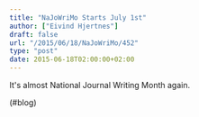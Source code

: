 ```yaml
---
title: "NaJoWriMo Starts July 1st"
author: ["Eivind Hjertnes"]
draft: false
url: "/2015/06/18/NaJoWriMo/452"
type: "post"
date: 2015-06-18T02:00:00+02:00
---
```


It's almost National Journal Writing Month again.

(#blog)
